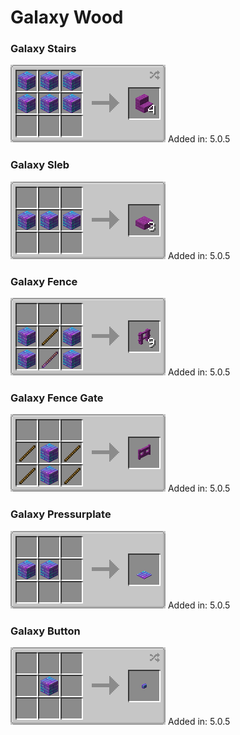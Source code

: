 # Galaxy Wood

### Galaxy Stairs

![](../.gitbook/assets/grafik.png) Added in: 5.0.5

### Galaxy Sleb

![](<../.gitbook/assets/grafik (1).png>) Added in: 5.0.5

### Galaxy Fence

![](<../.gitbook/assets/grafik (6).png>) Added in: 5.0.5

### Galaxy Fence Gate

![](<../.gitbook/assets/grafik (5).png>) Added in: 5.0.5

### Galaxy Pressurplate

![](<../.gitbook/assets/grafik (2).png>) Added in: 5.0.5

### Galaxy Button

![](<../.gitbook/assets/grafik (4).png>) Added in: 5.0.5
